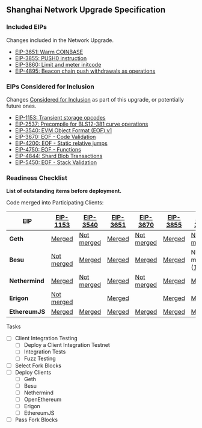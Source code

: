 ## Shanghai Network Upgrade Specification

### Included EIPs
Changes included in the Network Upgrade.

* [EIP-3651: Warm COINBASE](https://eips.ethereum.org/EIPS/eip-3651)
* [EIP-3855: PUSH0 instruction](https://eips.ethereum.org/EIPS/eip-3855)
* [EIP-3860: Limit and meter initcode](https://eips.ethereum.org/EIPS/eip-3860)
* [EIP-4895: Beacon chain push withdrawals as operations](https://eips.ethereum.org/EIPS/eip-4895)

### EIPs Considered for Inclusion
Changes [Considered for Inclusion](https://github.com/ethereum/execution-specs/tree/master/network-upgrades#definitions) as part of this upgrade, or potentially future ones. 

* [EIP-1153: Transient storage opcodes](https://eips.ethereum.org/EIPS/eip-1153)
* [EIP-2537: Precompile for BLS12-381 curve operations](https://eips.ethereum.org/EIPS/eip-2537)
* [EIP-3540: EVM Object Format (EOF) v1](https://eips.ethereum.org/EIPS/eip-3540)
* [EIP-3670: EOF - Code Validation](https://eips.ethereum.org/EIPS/eip-3670)
* [EIP-4200: EOF - Static relative jumps](https://eips.ethereum.org/EIPS/eip-4200)
* [EIP-4750: EOF - Functions](https://eips.ethereum.org/EIPS/eip-4750)
* [EIP-4844: Shard Blob Transactions](https://eips.ethereum.org/EIPS/eip-4844)
* [EIP-5450: EOF - Stack Validation](https://eips.ethereum.org/EIPS/eip-5450)

### Readiness Checklist

**List of outstanding items before deployment.**

Code merged into Participating Clients:


| EIP | [EIP-1153](https://eips.ethereum.org/EIPS/eip-1153) | [EIP-3540](https://eips.ethereum.org/EIPS/eip-3540) | [EIP-3651](https://eips.ethereum.org/EIPS/eip-3651) | [EIP-3670](https://eips.ethereum.org/EIPS/eip-3670) | [EIP-3855](https://eips.ethereum.org/EIPS/eip-3855) | [EIP-3860](https://eips.ethereum.org/EIPS/eip-3860) | [EIP-4895](https://eips.ethereum.org/EIPS/eip-4895) |
|------|------|------|------|------|------|------|------|
| **Geth**         | [Merged](https://github.com/ethereum/go-ethereum/pull/26003) | [Not merged](https://github.com/ethereum/go-ethereum/pull/22958) | [Merged](https://github.com/ethereum/go-ethereum/pull/25819) | [Not merged](https://github.com/ethereum/go-ethereum/pull/24090) | [Merged](https://github.com/ethereum/go-ethereum/pull/24039) | [Not merged](https://github.com/ethereum/go-ethereum/pull/23847) | [Not merged](https://github.com/ethereum/go-ethereum/pull/25838) |
| **Besu**         | [Not merged](https://github.com/hyperledger/besu/pull/4118) | [Merged](https://github.com/hyperledger/besu/pull/4644) | [Merged](https://github.com/hyperledger/besu/pull/4620) | [Merged](https://github.com/hyperledger/besu/pull/4644) | [Merged](https://github.com/hyperledger/besu/pull/4660) | Not merged ([1](https://github.com/hyperledger/besu/pull/4726), [2](https://github.com/hyperledger/besu/pull/4742)) | [Not merged](https://github.com/hyperledger/besu/pull/4552)|
| **Nethermind**   | [Merged](https://github.com/NethermindEth/nethermind/pull/4126) | [Not merged](https://github.com/NethermindEth/nethermind/pull/4608)| [Merged](https://github.com/NethermindEth/nethermind/pull/4594)|[Not merged](https://github.com/NethermindEth/nethermind/pull/4609)|[Merged](https://github.com/NethermindEth/nethermind/pull/4599) |[Merged](https://github.com/NethermindEth/nethermind/pull/4740) |[Not merged](https://github.com/NethermindEth/nethermind/pull/4731) |
| **Erigon**       | [Not merged](https://github.com/ledgerwatch/erigon/pull/6133) | | [Merged](https://github.com/ledgerwatch/erigon/pull/5745) | | [Merged](https://github.com/ledgerwatch/erigon/pull/5256) | [Merged](https://github.com/ledgerwatch/erigon/pull/5892) | [Not merged](https://github.com/ledgerwatch/erigon/pull/6009) |
| **EthereumJS**   | [Merged](https://github.com/ethereumjs/ethereumjs-monorepo/pull/1860) | [Merged](https://github.com/ethereumjs/ethereumjs-monorepo/pull/1719) | [Merged](https://github.com/ethereumjs/ethereumjs-monorepo/pull/1814) | [Merged](https://github.com/ethereumjs/ethereumjs-monorepo/pull/1743) | [Merged](https://github.com/ethereumjs/ethereumjs-monorepo/pull/1616) | [Merged](https://github.com/ethereumjs/ethereumjs-monorepo/pull/1619) | [Merged](https://github.com/ethereumjs/ethereumjs-monorepo/pull/2353) |

 Tasks
- [ ] Client Integration Testing
  - [ ] Deploy a Client Integration Testnet
  - [ ] Integration Tests
  - [ ] Fuzz Testing
 - [ ] Select Fork Blocks
 - [ ] Deploy Clients
   - [ ]  Geth
   - [ ]  Besu
   - [ ]  Nethermind
   - [ ]  OpenEthereum
   - [ ]  Erigon
   - [ ]  EthereumJS
 - [ ] Pass Fork Blocks
